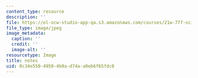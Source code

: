 ```yaml
---
content_type: resource
description: ''
file: https://ol-ocw-studio-app-qa.s3.amazonaws.com/courses/21w-777-science-writing-in-contemporary-society-spring-2017/0c34e55049504b9ad74aa0eb6f65fdc8_notes.jpg
file_type: image/jpeg
image_metadata:
  caption: ''
  credit: ''
  image-alt: ''
resourcetype: Image
title: notes
uid: 0c34e550-4950-4b9a-d74a-a0eb6f65fdc8
---
```

